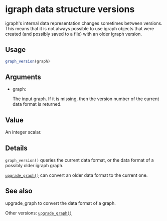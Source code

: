 # igraph data structure versions

igraph's internal data representation changes sometimes between
versions. This means that it is not always possible to use igraph
objects that were created (and possibly saved to a file) with an older
igraph version.

## Usage

``` r
graph_version(graph)
```

## Arguments

- graph:

  The input graph. If it is missing, then the version number of the
  current data format is returned.

## Value

An integer scalar.

## Details

`graph_version()` queries the current data format, or the data format of
a possibly older igraph graph.

[`upgrade_graph()`](https://r.igraph.org/reference/upgrade_graph.md) can
convert an older data format to the current one.

## See also

upgrade_graph to convert the data format of a graph.

Other versions:
[`upgrade_graph()`](https://r.igraph.org/reference/upgrade_graph.md)
